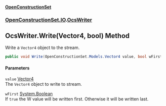 #### [OpenConstructionSet](index 'index')
### [OpenConstructionSet.IO](index#OpenConstructionSet_IO 'OpenConstructionSet.IO').[OcsWriter](ZpKxsyHEFPikx37jMDDXsg 'OpenConstructionSet.IO.OcsWriter')
## OcsWriter.Write(Vector4, bool) Method
Write a `Vector4` object to the stream.  
```csharp
public void Write(OpenConstructionSet.Models.Vector4 value, bool wFirst=false);
```
#### Parameters
<a name='OpenConstructionSet_IO_OcsWriter_Write(OpenConstructionSet_Models_Vector4_bool)_value'></a>
`value` [Vector4](zA17UDSwA7W6ghyYo5XyCQ 'OpenConstructionSet.Models.Vector4')  
The `Vector4` object to write to stream.
  
<a name='OpenConstructionSet_IO_OcsWriter_Write(OpenConstructionSet_Models_Vector4_bool)_wFirst'></a>
`wFirst` [System.Boolean](https://docs.microsoft.com/en-us/dotnet/api/System.Boolean 'System.Boolean')  
If `true` the W value will be written first. Otherwise it will be written last.
  
